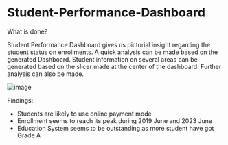 # Student-Performance-Dashboard
What is done?

Student Performance Dashboard gives us pictorial insight regarding the student status on enrollments. A quick analysis can be made based on the generated Dashboard. Student information on several areas can be generated based on the slicer made at the center of the dashboard. Further analysis can also be made.

![image](https://github.com/user-attachments/assets/3d0e36cb-8d8d-4c46-b76e-f862b5261337)

Findings:
- Students are likely to use online payment mode
- Enrollment seems to reach its peak during 2019 June and 2023 June
- Education System seems to be outstanding as more student have got Grade A



